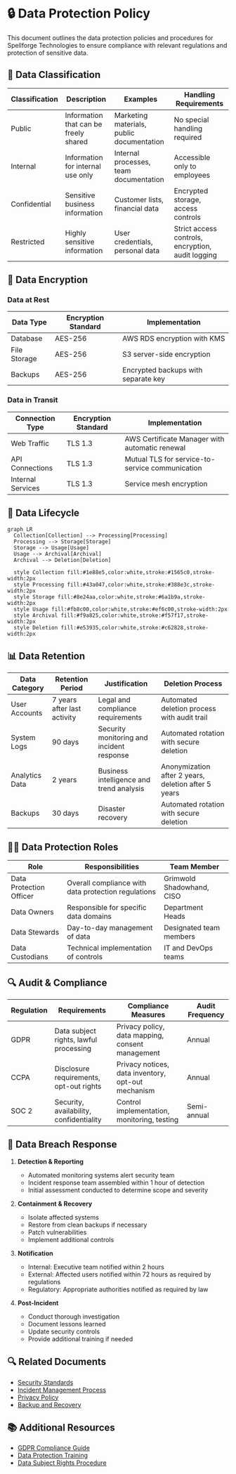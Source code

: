# 🔒 Data Protection Policy

This document outlines the data protection policies and procedures for Spellforge Technologies to ensure compliance with relevant regulations and protection of sensitive data.

## 🎯 Data Classification

| Classification | Description | Examples | Handling Requirements |
|----------------|-------------|----------|----------------------|
| Public | Information that can be freely shared | Marketing materials, public documentation | No special handling required |
| Internal | Information for internal use only | Internal processes, team documentation | Accessible only to employees |
| Confidential | Sensitive business information | Customer lists, financial data | Encrypted storage, access controls |
| Restricted | Highly sensitive information | User credentials, personal data | Strict access controls, encryption, audit logging |

## 🔐 Data Encryption

### Data at Rest

| Data Type | Encryption Standard | Implementation |
|-----------|---------------------|----------------|
| Database | AES-256 | AWS RDS encryption with KMS |
| File Storage | AES-256 | S3 server-side encryption |
| Backups | AES-256 | Encrypted backups with separate key |

### Data in Transit

| Connection Type | Encryption Standard | Implementation |
|-----------------|---------------------|----------------|
| Web Traffic | TLS 1.3 | AWS Certificate Manager with automatic renewal |
| API Connections | TLS 1.3 | Mutual TLS for service-to-service communication |
| Internal Services | TLS 1.3 | Service mesh encryption |

## 🔄 Data Lifecycle

```mermaid
graph LR
  Collection[Collection] --> Processing[Processing]
  Processing --> Storage[Storage]
  Storage --> Usage[Usage]
  Usage --> Archival[Archival]
  Archival --> Deletion[Deletion]
  
  style Collection fill:#1e88e5,color:white,stroke:#1565c0,stroke-width:2px
  style Processing fill:#43a047,color:white,stroke:#388e3c,stroke-width:2px
  style Storage fill:#8e24aa,color:white,stroke:#6a1b9a,stroke-width:2px
  style Usage fill:#fb8c00,color:white,stroke:#ef6c00,stroke-width:2px
  style Archival fill:#f9a825,color:white,stroke:#f57f17,stroke-width:2px
  style Deletion fill:#e53935,color:white,stroke:#c62828,stroke-width:2px
```

## 📊 Data Retention

| Data Category | Retention Period | Justification | Deletion Process |
|---------------|------------------|---------------|------------------|
| User Accounts | 7 years after last activity | Legal and compliance requirements | Automated deletion process with audit trail |
| System Logs | 90 days | Security monitoring and incident response | Automated rotation with secure deletion |
| Analytics Data | 2 years | Business intelligence and trend analysis | Anonymization after 2 years, deletion after 5 years |
| Backups | 30 days | Disaster recovery | Automated rotation with secure deletion |

## 🧙‍♂️ Data Protection Roles

| Role | Responsibilities | Team Member |
|------|------------------|------------|
| Data Protection Officer | Overall compliance with data protection regulations | Grimwold Shadowhand, CISO |
| Data Owners | Responsible for specific data domains | Department Heads |
| Data Stewards | Day-to-day management of data | Designated team members |
| Data Custodians | Technical implementation of controls | IT and DevOps teams |

## 🔍 Audit & Compliance

| Regulation | Requirements | Compliance Measures | Audit Frequency |
|------------|--------------|---------------------|-----------------|
| GDPR | Data subject rights, lawful processing | Privacy policy, data mapping, consent management | Annual |
| CCPA | Disclosure requirements, opt-out rights | Privacy notices, data inventory, opt-out mechanism | Annual |
| SOC 2 | Security, availability, confidentiality | Control implementation, monitoring, testing | Semi-annual |

## 🚨 Data Breach Response

1. **Detection & Reporting**
   - Automated monitoring systems alert security team
   - Incident response team assembled within 1 hour of detection
   - Initial assessment conducted to determine scope and severity

2. **Containment & Recovery**
   - Isolate affected systems
   - Restore from clean backups if necessary
   - Patch vulnerabilities
   - Implement additional controls

3. **Notification**
   - Internal: Executive team notified within 2 hours
   - External: Affected users notified within 72 hours as required by regulations
   - Regulatory: Appropriate authorities notified as required by law

4. **Post-Incident**
   - Conduct thorough investigation
   - Document lessons learned
   - Update security controls
   - Provide additional training if needed

## 🔍 Related Documents

- [Security Standards](./01-security-standards.md)
- [Incident Management Process](../02-compliance/01-incident-management.md)
- [Privacy Policy](../02-compliance/02-privacy-policy.md)
- [Backup and Recovery](../../03-operations/01-infrastructure/02-backup-recovery.md)

## 📚 Additional Resources

- [GDPR Compliance Guide](https://gdpr.spellforge.tech)
- [Data Protection Training](https://training.spellforge.tech/data-protection)
- [Data Subject Rights Procedure](https://privacy.spellforge.tech/subject-rights)
